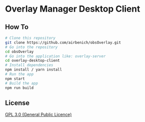 # Overlay Manager Desktop Client

## How To

```bash
# Clone this repository
git clone https://github.com/airbenich/obsOverlay.git
# Go into the repository
cd obsOverlay
# Go into the application like: overlay-server
cd overlay-desktop-client
# Install dependencies
npm install / yarn install
# Run the app
npm start 
# Build the app
npm run build
```

## License

[GPL 3.0 (General Public Licence)](../LICENSE.md)